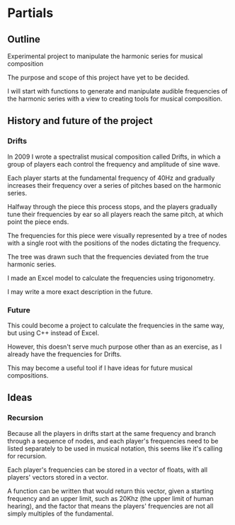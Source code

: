 # Partials
## Outline
Experimental project to manipulate the harmonic series for musical composition

The purpose and scope of this project have yet to be decided.

I will start with functions to generate and manipulate
audible frequencies of the harmonic series
with a view to creating tools for musical composition.

## History and future of the project
### Drifts
In 2009 I wrote a spectralist musical composition called Drifts,
in which a group of players each control the frequency and amplitude of sine wave.

Each player starts at the fundamental frequency of 40Hz
and gradually increases their frequency over a series of pitches
based on the harmonic series.

Halfway through the piece this process stops,
and the players gradually tune their frequencies by ear
so all players reach the same pitch, at which point the piece ends.

The frequencies for this piece were visually represented by a tree
of nodes with a single root with the positions of the nodes dictating the frequency.

The tree was drawn such that the frequencies deviated from the true harmonic series.

I made an Excel model to calculate the frequencies using trigonometry.

I may write a more exact description in the future.

### Future
This could become a project to calculate the frequencies in the same way,
but using C++ instead of Excel.

However, this doesn't serve much purpose other than as an exercise,
as I already have the frequencies for Drifts.

This may become a useful tool if I have ideas for future musical compositions.

## Ideas

### Recursion
Because all the players in drifts start at the same frequency
and branch through a sequence of nodes,
and each player's frequencies need to be listed separately
to be used in musical notation,
this seems like it's calling for recursion.

Each player's frequencies can be stored in a vector of floats,
with all players' vectors stored in a vector.

A function can be written that would return this vector,
given a starting frequency and an upper limit,
such as 20Khz (the upper limit of human hearing),
and the factor that means the players' frequencies
are not all simply multiples of the fundamental.